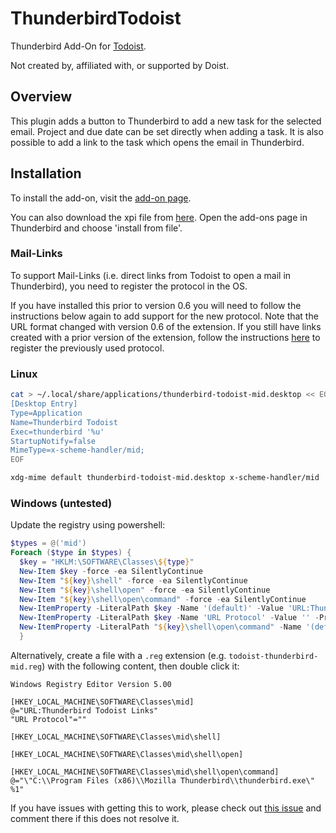 # ThunderbirdTodoist
Thunderbird Add-On for [Todoist](https://todoist.com).

Not created by, affiliated with, or supported by Doist.

## Overview
This plugin adds a button to Thunderbird to add a new task for the selected email. Project and due date can be set directly when adding a task. It is also possible to add a link to the task which opens the email in Thunderbird.

## Installation
To install the add-on, visit the [add-on page](https://addons.thunderbird.net/de/thunderbird/addon/thunderbird-todoist/).

You can also download the xpi file from [here](https://dl.smeanox.com/thunderbird-todoist-0.6.xpi). Open the add-ons page in Thunderbird and choose 'install from file'.

### Mail-Links
To support Mail-Links (i.e. direct links from Todoist to open a mail in Thunderbird), you need to register the protocol in the OS.

If you have installed this prior to version 0.6 you will need to follow the instructions below again to add support for the new protocol. Note that the URL format changed with version 0.6 of the extension. If you still have links created with a prior version of the extension, follow the instructions [here](docs/maillinks-legacy.md) to register the previously used protocol.

### Linux

``` bash
cat > ~/.local/share/applications/thunderbird-todoist-mid.desktop << EOF
[Desktop Entry]
Type=Application
Name=Thunderbird Todoist
Exec=thunderbird '%u'
StartupNotify=false
MimeType=x-scheme-handler/mid;
EOF

xdg-mime default thunderbird-todoist-mid.desktop x-scheme-handler/mid
```

### Windows (untested)

Update the registry using powershell:

``` powershell
$types = @('mid')
Foreach ($type in $types) {
  $key = "HKLM:\SOFTWARE\Classes\${type}"
  New-Item $key -force -ea SilentlyContinue
  New-Item "${key}\shell" -force -ea SilentlyContinue
  New-Item "${key}\shell\open" -force -ea SilentlyContinue
  New-Item "${key}\shell\open\command" -force -ea SilentlyContinue
  New-ItemProperty -LiteralPath $key -Name '(default)' -Value 'URL:Thunderbird Todoist Links' -PropertyType String -Force -ea SilentlyContinue
  New-ItemProperty -LiteralPath $key -Name 'URL Protocol' -Value '' -PropertyType String -Force -ea SilentlyContinue
  New-ItemProperty -LiteralPath "${key}\shell\open\command" -Name '(default)' -Value '"C:\Program Files (x86)\Mozilla Thunderbird\thunderbird.exe" "%1"' -PropertyType String -Force -ea SilentlyContinue
  }
```

Alternatively, create a file with a `.reg` extension (e.g. `todoist-thunderbird-mid.reg`) with the following content, then double click it:

```
Windows Registry Editor Version 5.00

[HKEY_LOCAL_MACHINE\SOFTWARE\Classes\mid]
@="URL:Thunderbird Todoist Links"
"URL Protocol"=""

[HKEY_LOCAL_MACHINE\SOFTWARE\Classes\mid\shell]

[HKEY_LOCAL_MACHINE\SOFTWARE\Classes\mid\shell\open]

[HKEY_LOCAL_MACHINE\SOFTWARE\Classes\mid\shell\open\command]
@="\"C:\\Program Files (x86)\\Mozilla Thunderbird\\thunderbird.exe\" %1"
```

If you have issues with getting this to work, please check out [this issue](https://github.com/SmBe19/ThunderbirdTodoist/issues/13) and comment there if this does not resolve it.
